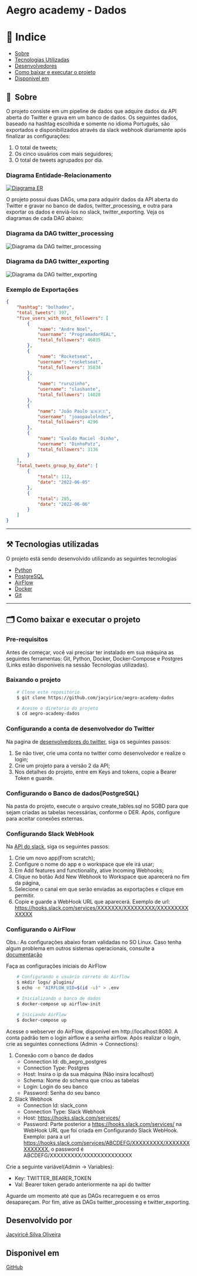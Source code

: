 # Aegro academy - Dados

# 🏁 Indice
- [Sobre](#-sobre)
- [Tecnologias Utilizadas](#%EF%B8%8F-tecnologias-utilizadas)
- [Desenvolvedores](#desenvolvido-por)
- [Como baixar e executar o projeto](#-como-baixar-e-executar-o-projeto)
- [Disponivel em](#disponivel-em)

## 🔖&nbsp; Sobre
O projeto consiste em um pipeline de dados que adquire dados da API aberta do Twitter e grava em um banco de dados.
Os seguintes dados, baseado na hashtag escolhida e somente no idioma Português, são exportados e disponibilizados 
através da slack webhook diariamente após finalizar as configurações:
1. O total de tweets;
2. Os cinco usuários com mais seguidores;
3. O total de tweets agrupados por dia.

### Diagrama Entidade-Relacionamento
[![Diagrama ER](/docs/imgs/diagrama_ER.png)](https://dbdiagram.io/d/62621a901072ae0b6acacee2)

O projeto possui duas DAGs, uma para adquirir dados da API aberta do Twitter e gravar no banco de dados, twitter_processing, e outra para exportar os dados e enviá-los no slack, twitter_exporting. Veja os diagramas de cada DAG abaixo: 
### Diagrama da DAG twitter_processing
![Diagrama da DAG twitter_processing](docs/imgs/diagram_dag_twitter_processing.png)

### Diagrama da DAG twitter_exporting
![Diagrama da DAG twitter_exporting](docs/imgs/diagram_dag_twitter_exporting.png)

### Exemplo de Exportações
```json
{
    "hashtag": "bolhadev",
    "total_tweets": 397,
    "five_users_with_most_followers": [
        {
            "name": "Andre Noel",
            "username": "ProgramadorREAL",
            "total_followers": 46035
        },
        {
            "name": "Rocketseat",
            "username": "rocketseat",
            "total_followers": 35834
        },
        {
            "name": "ruruzinho",
            "username": "slashante",
            "total_followers": 14028
        },
        {
            "name": "João Paulo 🇧🇷🇵🇹",
            "username": "joaopaulolndev",
            "total_followers": 4296
        },
        {
            "name": "Evaldo Maciel -Dinho",
            "username": "DinhoPutz",
            "total_followers": 3136
        }
    ],
    "total_tweets_group_by_date": [
        {
            "total": 112,
            "date": "2022-06-05"
        },
        {
            "total": 285,
            "date": "2022-06-06"
        }
    ]
}
```
---
## ⚒️ Tecnologias utilizadas
O projeto está sendo desenvolvido utilizando as seguintes tecnologias

- [Python](https://python.org/)
- [PostgreSQL](https://www.postgresql.org/)
- [AirFlow](https://airflow.apache.org/)
- [Docker](https://www.docker.com/)
- [Git](https://git-scm.com/)

---
## 🗂 Como baixar e executar o projeto

### Pre-requisitos
Antes de começar, você vai precisar ter instalado em sua máquina as seguintes ferramentas: Git, Python, Docker, Docker-Compose e Postgres (Links estão disponiveis na sessão Tecnologias utilizadas). 

### Baixando o projeto
```bash
    # Clone este repositório
    $ git clone https://github.com/jacyirice/aegro-academy-dados

    # Acesse o diretorio do projeto
    $ cd aegro-academy-dados
```

### Configurando a conta de desenvolvedor do Twitter
Na pagina de [desenvolvedores do twitter](https://developer.twitter.com/), siga os seguintes passos:
1. Se não tiver, crie uma conta no twitter como desenvolvedor e realize o login;
2. Crie um projeto para a versão 2 da API;
3. Nos detalhes do projeto, entre em Keys and tokens, copie a Bearer Token e guarde.

### Configurando o Banco de dados(PostgreSQL)
Na pasta do projeto, execute o arquivo create_tables.sql no SGBD para que sejam criadas as tabelas necessárias, conforme o DER. Após, configure para aceitar conexões externas.

### Configurando Slack WebHook
Na [API do slack](https://api.slack.com/apps), siga os seguintes passos:
1. Crie um novo app(From scratch);
2. Configure o nome do app e o workspace que ele irá usar;
3. Em Add features and functionality, ative Incoming Webhooks;
4. Clique no botão Add New Webhook to Workspace que aparecerá no fim da página, 
5. Selecione o canal em que serão enviadas as exportações e clique em permitir.
5. Copie e guarde a WebHook URL que aparecerá. Exemplo de url: https://hooks.slack.com/services/XXXXXXX/XXXXXXXXX/XXXXXXXXXXXXXX

### Configurando o AirFlow
Obs.: As configurações abaixo foram validadas no SO Linux. Caso tenha algum problema em outros sistemas operacionais, consulte a [documentação](https://airflow.apache.org/docs/apache-airflow/stable/start/docker.html)

Faça as configurações iniciais do AirFlow
```bash
    # Configurando o usuário correto do Airflow
    $ mkdir logs/ plugins/
    $ echo -e "AIRFLOW_UID=$(id -u)" > .env

    # Inicializando o banco de dados
    $ docker-compose up airflow-init

    # Iniciando AirFlow
    $ docker-compose up
```
Acesse o webserver do AirFlow, disponível em http://localhost:8080. A conta padrão tem o login airflow e a senha airflow. 
Após realizar o login, crie as seguintes connections (Admin -> Connections):
1. Conexão com o banco de dados
    - Connection Id: db_aegro_postgres
    - Connection Type: Postgres
    - Host: Insira o ip da sua máquina (Não insira localhost)
    - Schema: Nome do schema que criou as tabelas
    - Login: Login do seu banco
    - Password: Senha do seu banco
2. Slack Webhook
    - Connection Id: slack_conn
    - Connection Type: Slack Webhook
    - Host: https://hooks.slack.com/services/
    - Password: Parte posterior a https://hooks.slack.com/services/ na WebHook URL que foi criada em Configurando Slack WebHook. Exemplo: para a url https://hooks.slack.com/services/ABCDEFG/XXXXXXXXX/XXXXXXXXXXXXXX, o password é ABCDEFG/XXXXXXXXX/XXXXXXXXXXXXXX

Crie a seguinte variável(Admin -> Variables):
- Key: TWITTER_BEARER_TOKEN
- Val: Bearer token gerado anteriormente na api do twitter

Aguarde um momento até que as DAGs recarreguem e os erros desapareçam. Por fim, ative as DAGs twitter_processing e twitter_exporting.

## Desenvolvido por
[Jacyiricê Silva Oliveira](https://github.com/jacyirice/)

## Disponivel em 
[GitHub](https://github.com/jacyirice/aegro-academy-dados)